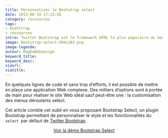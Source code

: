 ```yaml
---
title: Personnaliser le Bootstrap select
date: 2013-06-19 17:22:56
category: ressources
tags:
- bootstrap
- ressources
intro: Twitter Bootstrap est le framework HTML le plus populaire du moment.
image: Bootstrap-select-569x283.png
image-legende:
auteur: MagDuWebdesign
keyword_title:
keyword_desc:
viaurl:
viatitle:
---
```


<p>En quelques lignes de code et&nbsp;sans trop d’efforts, il est possible de mettre en place une application Web complexe. Des milliers d’options sont à portée de main pour réaliser le site Web idéal sauf peut-être une : la customisation des menus déroulants select.</p>
<p>Cet article comble cet oubli en vous proposant Bootstrap Select, un plugin Bootstrap permettant de personnaliser le style et les fonctionnalités du <code>select </code>par défaut de <a title="Bootstrap Lovers – 10+ Ressources, Thèmes et Kits CSS UI" href="http://magazineduwebdesign.com/bootstrap-ressources-template-kit-ui-bouton">Twitter Bootstrap</a>.</p>
<p style="text-align: center;"><a class="button primary radius" href="http://silviomoreto.github.io/bootstrap-select/" target="_blank">Voir la démo Bootstrap Select</a></p>